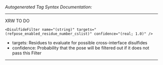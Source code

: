 _Autogenerated Tag Syntax Documentation:_

---
XRW TO DO

```
<DisulfideFilter name="(string)" targets="(refpose_enabled_residue_number_cslist)" confidence="(real; 1.0)" />
```

-   targets: Residues to evaluate for possible cross-interface disulfides
-   confidence: Probability that the pose will be filtered out if it does not pass this Filter

---
